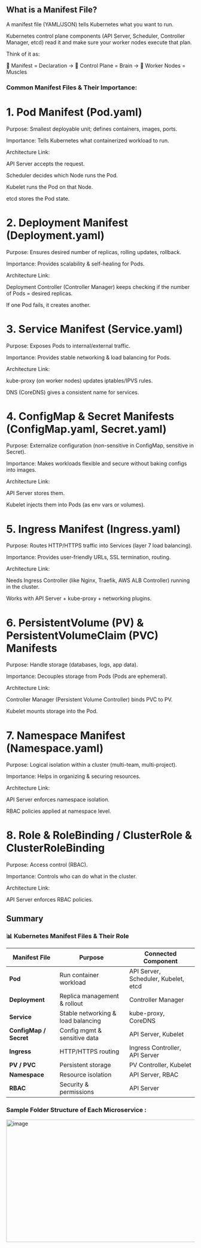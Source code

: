 ## What is a Manifest File?

A manifest file (YAML/JSON) tells Kubernetes what you want to run.

Kubernetes control plane components (API Server, Scheduler, Controller Manager, etcd) read it and make sure your worker nodes execute that plan.

Think of it as:

📜 Manifest = Declaration → 🧠 Control Plane = Brain → 💪 Worker Nodes = Muscles

### Common Manifest Files & Their Importance:

# 1. Pod Manifest (Pod.yaml)

Purpose: Smallest deployable unit; defines containers, images, ports.

Importance: Tells Kubernetes what containerized workload to run.

Architecture Link:

API Server accepts the request.

Scheduler decides which Node runs the Pod.

Kubelet runs the Pod on that Node.

etcd stores the Pod state.

# 2. Deployment Manifest (Deployment.yaml)

Purpose: Ensures desired number of replicas, rolling updates, rollback.

Importance: Provides scalability & self-healing for Pods.

Architecture Link:

Deployment Controller (Controller Manager) keeps checking if the number of Pods = desired replicas.

If one Pod fails, it creates another.

# 3. Service Manifest (Service.yaml)

Purpose: Exposes Pods to internal/external traffic.

Importance: Provides stable networking & load balancing for Pods.

Architecture Link:

kube-proxy (on worker nodes) updates iptables/IPVS rules.

DNS (CoreDNS) gives a consistent name for services.

# 4. ConfigMap & Secret Manifests (ConfigMap.yaml, Secret.yaml)

Purpose: Externalize configuration (non-sensitive in ConfigMap, sensitive in Secret).

Importance: Makes workloads flexible and secure without baking configs into images.

Architecture Link:

API Server stores them.

Kubelet injects them into Pods (as env vars or volumes).

# 5. Ingress Manifest (Ingress.yaml)

Purpose: Routes HTTP/HTTPS traffic into Services (layer 7 load balancing).

Importance: Provides user-friendly URLs, SSL termination, routing.

Architecture Link:

Needs Ingress Controller (like Nginx, Traefik, AWS ALB Controller) running in the cluster.

Works with API Server + kube-proxy + networking plugins.

# 6. PersistentVolume (PV) & PersistentVolumeClaim (PVC) Manifests

Purpose: Handle storage (databases, logs, app data).

Importance: Decouples storage from Pods (Pods are ephemeral).

Architecture Link:

Controller Manager (Persistent Volume Controller) binds PVC to PV.

Kubelet mounts storage into the Pod.

# 7. Namespace Manifest (Namespace.yaml)

Purpose: Logical isolation within a cluster (multi-team, multi-project).

Importance: Helps in organizing & securing resources.

Architecture Link:

API Server enforces namespace isolation.

RBAC policies applied at namespace level.

# 8. Role & RoleBinding / ClusterRole & ClusterRoleBinding

Purpose: Access control (RBAC).

Importance: Controls who can do what in the cluster.

Architecture Link:

API Server enforces RBAC policies.

## Summary 

### 📊 Kubernetes Manifest Files & Their Role

| **Manifest File**      | **Purpose**                          | **Connected Component**                    |
|-------------------------|--------------------------------------|--------------------------------------------|
| **Pod**                | Run container workload               | API Server, Scheduler, Kubelet, etcd       |
| **Deployment**         | Replica management & rollout         | Controller Manager                         |
| **Service**            | Stable networking & load balancing   | kube-proxy, CoreDNS                        |
| **ConfigMap / Secret** | Config mgmt & sensitive data         | API Server, Kubelet                        |
| **Ingress**            | HTTP/HTTPS routing                   | Ingress Controller, API Server             |
| **PV / PVC**           | Persistent storage                   | PV Controller, Kubelet                     |
| **Namespace**          | Resource isolation                   | API Server, RBAC                           |
| **RBAC**               | Security & permissions               | API Server                                 |


### Sample Folder Structure of Each Microservice :

<img width="537" height="327" alt="image" src="https://github.com/user-attachments/assets/a965f43e-1b06-42d1-9834-51fb9e29676c" />




